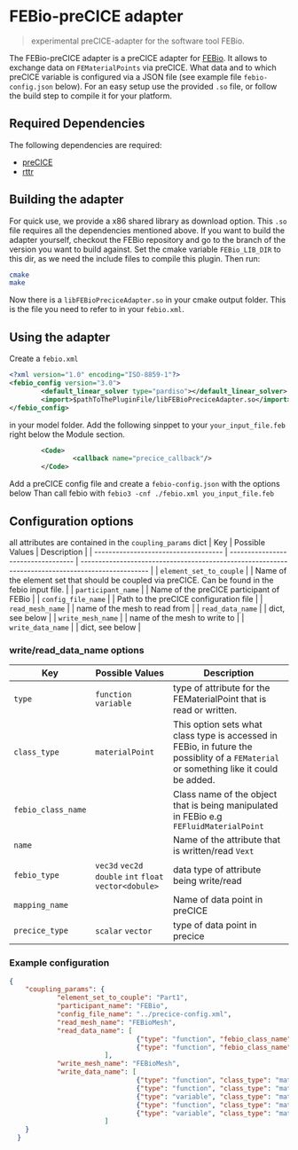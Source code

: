 # FEBio-preCICE adapter

> experimental preCICE-adapter for the software tool FEBio.

The FEBio-preCICE adapter is a preCICE adapter for [FEBio](https://github.com/febiosoftware/FEBio). It allows to exchange data on `FEMaterialPoints`  via preCICE. What data and to which preCICE variable is configured via a JSON file (see example file `febio-config.json` below). For an easy setup use the provided `.so` file, or follow the build step to compile it for your platform.

## Required Dependencies

The following dependencies are required:

- [preCICE](https://precice.org/installation-overview.html)
- [rttr](https://www.rttr.org/)

## Building the adapter

For quick use, we provide a x86 shared library as download option. This `.so` file requires all the dependencies mentioned above. If you want to build the adapter yourself, checkout the FEBio repository and go to the branch of the version you want to build against. Set the cmake variable `FEBio_LIB_DIR` to this dir, as we need the include files to compile this plugin.
Then run:

```bash
cmake
make
```

Now there is a `libFEBioPreciceAdapter.so` in your cmake output folder. This is the file you need to refer to in your `febio.xml`.

## Using the adapter

Create a `febio.xml`

```xml
<?xml version="1.0" encoding="ISO-8859-1"?>
<febio_config version="3.0">
        <default_linear_solver type="pardiso"></default_linear_solver>
        <import>$pathToThePluginFile/libFEBioPreciceAdapter.so</import>
</febio_config>
```

in your model folder.
Add the following sinppet to your `your_input_file.feb`  right below the Module section.

```xml
        <Code>
                <callback name="precice_callback"/>
        </Code>
```

Add a preCICE config file and create a `febio-config.json` with the options below
Than call febio with `febio3 -cnf ./febio.xml you_input_file.feb`

## Configuration options

all attributes are contained in the `coupling_params` dict
| Key                       | Possible Values                            | Description                                                                                                                                                        |
| ------------------------------------ | ---------------------------------- | ------------------------------------------------------------------------------------------------- |
| `element_set_to_couple`                   |            | Name of the element set that should be coupled via preCICE. Can be found in the febio input file. |
| `participant_name`  |            | Name of the preCICE participant of FEBio                                     |
| `config_file_name`                       |     |  Path to the preCICE configuration file         |
| `read_mesh_name`            |           | name of the mesh to read from |
| `read_data_name`            |           | dict, see below |
| `write_mesh_name`           | | name of the mesh to write to |
| `write_data_name`            |           | dict, see below |

### write/read_data_name options

| Key                       | Possible Values                            | Description     |
| ------------------------------------ | ---------------------------------- | ------------------------------------------------------------------------------------------------------------------------------------------------------------------ |
| `type`                   | `function` `variable`                    | type of attribute for the FEMaterialPoint that is read or written.                                                                                                    |
| `class_type`                    | `materialPoint`                | This option sets what class type is accessed in FEBio, in future the possiblity of a `FEMaterial` or something like it could be added.                                                                                                      |
| `febio_class_name`                       |                              | Class name of the object that is being manipulated in FEBio e.g `FEFluidMaterialPoint`|
| `name`            |           | Name of the attribute that is written/read `Vext`                                                            |
| `febio_type`                  | `vec3d` `vec2d` `double` `int` `float` `vector<dobule>`                            | data type of attribute being write/read                                                                                                    |
| `mapping_name`                      |                              | Name of data point in preCICE|
| `precice_type`                   | `scalar` `vector`                             | type of data point in precice                                                                                                          |

### Example configuration

```json
{
    "coupling_params": {
            "element_set_to_couple": "Part1",
            "participant_name": "FEBio",
            "config_file_name": "../precice-config.xml",
            "read_mesh_name": "FEBioMesh",
            "read_data_name": [
                                {"type": "function", "febio_class_name": "FESolutesMaterialPointTPM", "name": "set_concentrations", "mapping_name": "apap_ext'", "febio_type": "double", "precice_type": "scalar"},
                                {"type": "function", "febio_class_name": "FESolutesMaterialPointTPM", "name": "set_concentrations_tangents", "mapping_name":  "d_vapap_ext__d_apap_ext", "febio_type": "double", "precice_type": "scalar"}
                        ],
            "write_mesh_name": "FEBioMesh",
            "write_data_name": [
                                {"type": "function", "class_type": "materialPoint", "febio_class_name": "FESolutesMaterialPointTPM", "name": "Vext", "mapping_name": "Vext", "febio_type": "double", "precice_type": "scalar"},
                                {"type": "function", "class_type": "materialPoint", "febio_class_name": "FESolutesMaterialPointTPM", "name": "GetViFat", "mapping_name": "Vli_fat", "febio_type": "double", "precice_type": "scalar"},
                                {"type": "variable", "class_type": "materialPoint", "febio_class_name": "FEBiphasicMaterialPointTPM", "name": "m_phi0", "mapping_name": "Vli_nofat", "febio_type": "double", "precice_type": "scalar"},
                                {"type": "function", "class_type": "materialPoint", "febio_class_name": "FESolutesMaterialPointTPM", "name": "GetCyp2e1", "mapping_name": "cyp2e1", "febio_type": "double", "precice_type": "scalar"},
                                {"type": "variable", "class_type": "materialPoint", "febio_class_name": "FESolutesMaterialPointTPM", "name": "m_ca", "mapping_name": "apap_ext", "febio_type": "vector<double>", "precice_type": "scalar"}
                        ]
    }
  }

```
